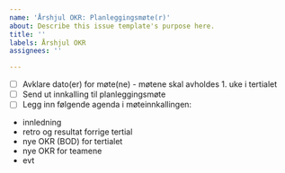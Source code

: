```yaml
---
name: 'Årshjul OKR: Planleggingsmøte(r)'
about: Describe this issue template's purpose here.
title: ''
labels: Årshjul OKR
assignees: ''

---
```


- [ ] Avklare dato(er) for møte(ne) - møtene skal avholdes 1. uke i tertialet
- [ ] Send ut innkalling til planleggingsmøte
- [ ] Legg inn følgende agenda i møteinnkallingen:
- innledning
- retro og resultat forrige tertial
- nye OKR (BOD) for tertialet
- nye OKR for teamene
- evt
